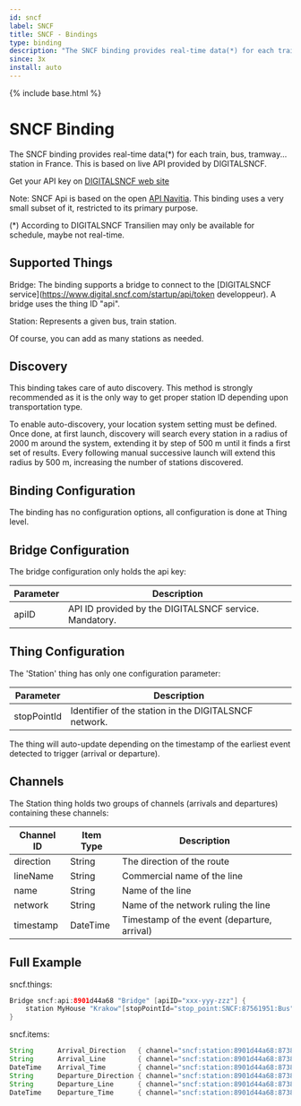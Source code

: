 ```yaml
---
id: sncf
label: SNCF
title: SNCF - Bindings
type: binding
description: "The SNCF binding provides real-time data(*) for each train, bus, tramway... station in France."
since: 3x
install: auto
---
```


<!-- Attention authors: Do not edit directly. Please add your changes to the appropriate source repository -->

{% include base.html %}

# SNCF Binding

The SNCF binding provides real-time data(*) for each train, bus, tramway... station in France.
This is based on live API provided by DIGITALSNCF.

Get your API key on [DIGITALSNCF web site](https://www.digital.sncf.com/startup/api/token-developpeur)

Note: SNCF Api is based on the open [API Navitia](https://doc.navitia.io/#getting-started).
This binding uses a very small subset of it, restricted to its primary purpose.

(*) According to DIGITALSNCF Transilien may only be available for schedule, maybe not real-time.

## Supported Things

Bridge: The binding supports a bridge to connect to the [DIGITALSNCF service](<https://www.digital.sncf.com/startup/api/token> developpeur).
A bridge uses the thing ID "api".

Station: Represents a given bus, train station.

Of course, you can add as many stations as needed.

## Discovery

This binding takes care of auto discovery. This method is strongly recommended as it is the only way to get proper station ID depending upon transportation type.

To enable auto-discovery, your location system setting must be defined.
Once done, at first launch, discovery will search every station in a radius of 2000 m around the system, extending it by step of 500 m until it finds a first set of results.
Every following manual successive launch will extend this radius by 500 m, increasing the number of stations discovered.

## Binding Configuration

The binding has no configuration options, all configuration is done at Thing level.

## Bridge Configuration

The bridge configuration only holds the api key:

| Parameter | Description                                            |
| --------- | ------------------------------------------------------ |
| apiID     | API ID provided by the DIGITALSNCF service. Mandatory. |

## Thing Configuration

The 'Station' thing has only one configuration parameter:

| Parameter   | Description                                           |
| ----------- | ----------------------------------------------------- |
| stopPointId | Identifier of the station in the DIGITALSNCF network. |

The thing will auto-update depending on the timestamp of the earliest event detected to trigger (arrival or departure).

## Channels

The Station thing holds two groups of channels (arrivals and departures) containing these channels:

| Channel ID | Item Type | Description                                 |
| ---------- | --------- | ------------------------------------------- |
| direction  | String    | The direction of the route                  |
| lineName   | String    | Commercial name of the line                 |
| name       | String    | Name of the line                            |
| network    | String    | Name of the network ruling the line         |
| timestamp  | DateTime  | Timestamp of the event (departure, arrival) |

## Full Example

sncf.things:

```java
Bridge sncf:api:8901d44a68 "Bridge" [apiID="xxx-yyy-zzz"] {
    station MyHouse "Krakow"[stopPointId="stop_point:SNCF:87561951:Bus"]
}
```

sncf.items:

```java
String      Arrival_Direction   { channel="sncf:station:8901d44a68:87381475_RapidTransit:arrivals#direction" }
String      Arrival_Line        { channel="sncf:station:8901d44a68:87381475_RapidTransit:arrivals#lineName" }
DateTime    Arrival_Time        { channel="sncf:station:8901d44a68:87381475_RapidTransit:arrivals#timestamp" }
String      Departure_Direction { channel="sncf:station:8901d44a68:87381475_RapidTransit:departures#direction" }
String      Departure_Line      { channel="sncf:station:8901d44a68:87381475_RapidTransit:departures#lineName" }
DateTime    Departure_Time      { channel="sncf:station:8901d44a68:87381475_RapidTransit:departures#timestamp" }
```
